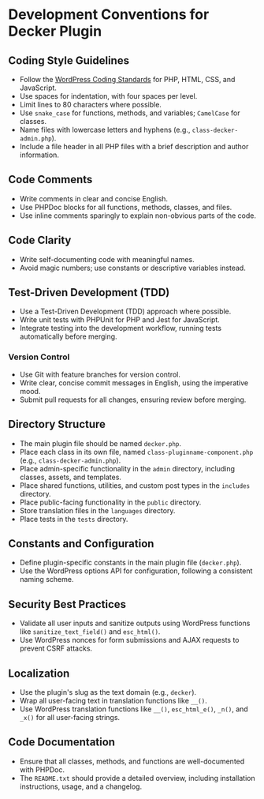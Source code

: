 # Development Conventions for Decker Plugin

## Coding Style Guidelines
- Follow the [WordPress Coding Standards](https://developer.wordpress.org/coding-standards/wordpress-coding-standards/) for PHP, HTML, CSS, and JavaScript.
- Use spaces for indentation, with four spaces per level.
- Limit lines to 80 characters where possible.
- Use `snake_case` for functions, methods, and variables; `CamelCase` for classes.
- Name files with lowercase letters and hyphens (e.g., `class-decker-admin.php`).
- Include a file header in all PHP files with a brief description and author information.

## Code Comments
- Write comments in clear and concise English.
- Use PHPDoc blocks for all functions, methods, classes, and files.
- Use inline comments sparingly to explain non-obvious parts of the code.

## Code Clarity
- Write self-documenting code with meaningful names.
- Avoid magic numbers; use constants or descriptive variables instead.

## Test-Driven Development (TDD)
- Use a Test-Driven Development (TDD) approach where possible.
- Write unit tests with PHPUnit for PHP and Jest for JavaScript.
- Integrate testing into the development workflow, running tests automatically before merging.

### Version Control
- Use Git with feature branches for version control.
- Write clear, concise commit messages in English, using the imperative mood.
- Submit pull requests for all changes, ensuring review before merging.

## Directory Structure
- The main plugin file should be named `decker.php`.
- Place each class in its own file, named `class-pluginname-component.php` (e.g., `class-decker-admin.php`).
- Place admin-specific functionality in the `admin` directory, including classes, assets, and templates.
- Place shared functions, utilities, and custom post types in the `includes` directory.
- Place public-facing functionality in the `public` directory.
- Store translation files in the `languages` directory.
- Place tests in the `tests` directory.

## Constants and Configuration
- Define plugin-specific constants in the main plugin file (`decker.php`).
- Use the WordPress options API for configuration, following a consistent naming scheme.

## Security Best Practices
- Validate all user inputs and sanitize outputs using WordPress functions like `sanitize_text_field()` and `esc_html()`.
- Use WordPress nonces for form submissions and AJAX requests to prevent CSRF attacks.

## Localization

- Use the plugin's slug as the text domain (e.g., `decker`).
- Wrap all user-facing text in translation functions like `__()`.
- Use WordPress translation functions like `__()`, `esc_html_e()`, `_n()`, and `_x()` for all user-facing strings.

## Code Documentation
- Ensure that all classes, methods, and functions are well-documented with PHPDoc.
- The `README.txt` should provide a detailed overview, including installation instructions, usage, and a changelog.

